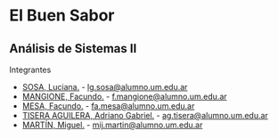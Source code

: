 # El Buen Sabor
## Análisis de Sistemas II
Integrantes
- [SOSA, Luciana.](https://github.com/lgsosa) - lg.sosa@alumno.um.edu.ar
- [MANGIONE, Facundo.]() - f.mangione@alumno.um.edu.ar
- [MESA, Facundo.]() - fa.mesa@alumno.um.edu.ar
- [TISERA AGUILERA, Adriano Gabriel.](https://github.com/AdrianoTisera) - ag.tisera@alumno.um.edu.ar
- [MARTÍN, Miguel.]() - mij.martin@alumno.um.edu.ar
